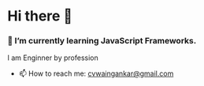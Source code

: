 # Hi there 👋
### 🌱 I’m currently learning JavaScript Frameworks.
I am Enginner by profession

- 📫 How to reach me: cvwaingankar@gmail.com
<!--
**chinmayee212/chinmayee212** is a ✨ _special_ ✨ repository because its `README.md` (this file) appears on your GitHub profile.

Here are some ideas to get you started:

- 🔭 I’m currently working on ...
- 🌱 I’m currently learning ...
- 👯 I’m looking to collaborate on ...
- 🤔 I’m looking for help with ...
- 💬 Ask me about ...
- 📫 How to reach me: ...
- 😄 Pronouns: ...
- ⚡ Fun fact: ...
-->

